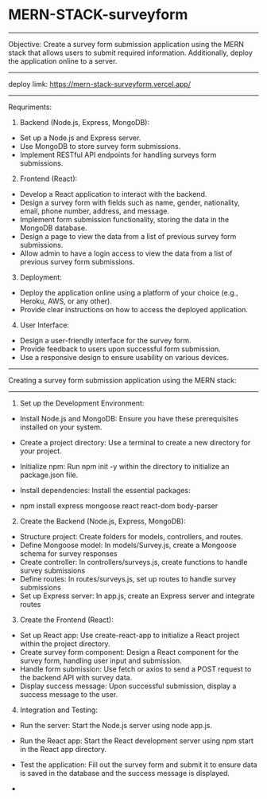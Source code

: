 # MERN-STACK-surveyform

*********************************************************************************************************************************************************************************************
Objective: Create a survey form submission application using the MERN stack that allows users to submit required information. Additionally, deploy the application online to a server.
**************************************************************************************************************************************************************************************

 deploy limk: https://mern-stack-surveyform.vercel.app/

************
Requriments:

1. Backend (Node.js, Express, MongoDB):

- Set up a Node.js and Express server.
- Use MongoDB to store survey form submissions.
- Implement RESTful API endpoints for handling surveys form submissions.
 
2. Frontend (React):
  
- Develop a React application to interact with the backend.
- Design a survey form with fields such as name, gender, nationality, email, phone number, address, and message.
- Implement form submission functionality, storing the data in the MongoDB database.
- Design a page to view the data from a list of previous survey form submissions.
- Allow admin to have a login access to view the data from a list of previous survey form submissions.

3. Deployment:

- Deploy the application online using a platform of your choice (e.g., Heroku, AWS, or any other).
- Provide clear instructions on how to access the deployed application.
  
4. User Interface:
  
- Design a user-friendly interface for the survey form.
- Provide feedback to users upon successful form submission.
- Use a responsive design to ensure usability on various devices.
  
**********************************************************************************************************************
Creating a survey form submission application using the MERN stack: 
*******************************************************************
  
 1. Set up the Development Environment:  

- Install Node.js and MongoDB: Ensure you have these prerequisites installed on your system.
- Create a project directory: Use a terminal to create a new directory for your project.
- Initialize npm: Run npm init -y within the directory to initialize an package.json file.
- Install dependencies: Install the essential packages:

- npm install express mongoose react react-dom body-parser


2. Create the Backend (Node.js, Express, MongoDB):

- Structure project: Create folders for models, controllers, and routes.
- Define Mongoose model: In models/Survey.js, create a Mongoose schema for survey responses
- Create controller: In controllers/surveys.js, create functions to handle survey submissions
- Define routes: In routes/surveys.js, set up routes to handle survey submissions
- Set up Express server: In app.js, create an Express server and integrate routes

3. Create the Frontend (React):
   
- Set up React app: Use create-react-app to initialize a React project within the project directory.
- Create survey form component: Design a React component for the survey form, handling user input and submission.
- Handle form submission: Use fetch or axios to send a POST request to the backend API with survey data.
- Display success message: Upon successful submission, display a success message to the user.

4. Integration and Testing:

- Run the server: Start the Node.js server using node app.js.
- Run the React app: Start the React development server using npm start in the React app directory.
- Test the application: Fill out the survey form and submit it to ensure data is saved in the database and the success message is displayed.

- 

